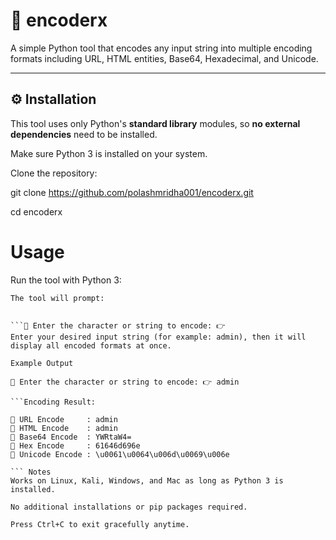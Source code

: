 # 🔐 encoderx

A simple Python tool that encodes any input string into multiple encoding formats including URL, HTML entities, Base64, Hexadecimal, and Unicode.

---

## ⚙️ Installation

This tool uses only Python's **standard library** modules, so **no external dependencies** need to be installed.

Make sure Python 3 is installed on your system.

Clone the repository:

git clone https://github.com/polashmridha001/encoderx.git

cd encoderx

# Usage
Run the tool with Python 3:
```python3 encoderx.py
The tool will prompt:


```🔹 Enter the character or string to encode: 👉
Enter your desired input string (for example: admin), then it will display all encoded formats at once.

Example Output

🔹 Enter the character or string to encode: 👉 admin

```Encoding Result:

🔸 URL Encode     : admin
🔸 HTML Encode    : admin
🔸 Base64 Encode  : YWRtaW4=
🔸 Hex Encode     : 61646d696e
🔸 Unicode Encode : \u0061\u0064\u006d\u0069\u006e

``` Notes
Works on Linux, Kali, Windows, and Mac as long as Python 3 is installed.

No additional installations or pip packages required.

Press Ctrl+C to exit gracefully anytime.
